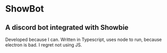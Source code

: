 # ShowBot

## A discord bot integrated with Showbie

Developed because I can.
Written in Typescript, uses node to run, because electron is bad.
I regret not using JS.
